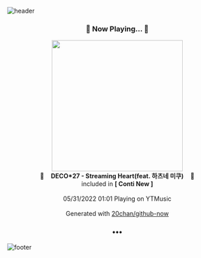 ![header](https://capsule-render.vercel.app/api?type=wave&height=170&section=header&text=Hi.%20I'm%20SHIFT&fontColor=090707&fontAlignX=45&fontAlignY=65&fontSize=100)

<h3 align="center">🎵 Now Playing... 🎵</h3>
<p align="center">
  <a href="https://music.youtube.com/watch?v=dF0c5BZINBg">
    <img width="300" src="https://lh3.googleusercontent.com/-gQP3vcz2TSp2ZEnUFbqe98HsLB9rqunFfrEa3K7sIDjaQdWMIsXnsqlX5OE67FP3uVXqBCH7haJOnsH">
  </a>
  <br>
  🎵&nbsp&nbsp&nbsp <b>DECO*27 - Streaming Heart(feat. 하츠네 미쿠)</b> &nbsp&nbsp&nbsp🎵
  <br>
  included in <b>[ Conti New ]</b>
  
  <br />
  <br />
  05/31/2022 01:01 Playing on YTMusic
  <br />
  <br />
  Generated with <a href="https://github.com/20chan/github-now">20chan/github-now</a>
</p>

<h3 align="center">•••</h3>

![footer](https://capsule-render.vercel.app/api?type=wave&height=150&section=footer)
